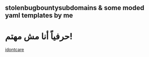 ## stolenbugbountysubdomains & some moded yaml templates by me
# حرفياً أنا مش مهتم!
[idontcare](https://github.com/Hunt3r0x/stolenbugbountysubdomains/assets/106396603/fe2c8dfa-8674-4062-8c41-898a3ea721e3)

